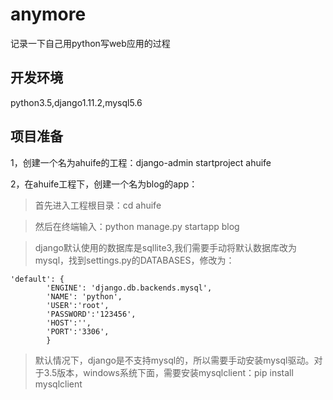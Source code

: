 # anymore
记录一下自己用python写web应用的过程

## 开发环境
python3.5,django1.11.2,mysql5.6

## 项目准备
1，创建一个名为ahuife的工程：django-admin startproject ahuife

2，在ahuife工程下，创建一个名为blog的app：
> 首先进入工程根目录：cd ahuife

> 然后在终端输入：python manage.py startapp blog

> django默认使用的数据库是sqllite3,我们需要手动将默认数据库改为mysql，找到settings.py的DATABASES，修改为：
```
'default': {
        'ENGINE': 'django.db.backends.mysql',
        'NAME': 'python',
        'USER':'root',
        'PASSWORD':'123456',
        'HOST':'',
        'PORT':'3306',
        }
```
> 默认情况下，django是不支持mysql的，所以需要手动安装mysql驱动。对于3.5版本，windows系统下面，需要安装mysqlclient：pip install mysqlclient
##